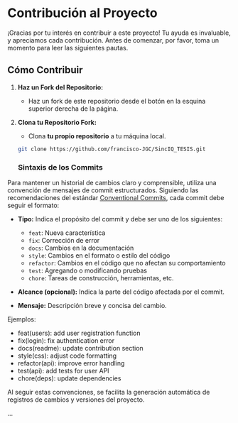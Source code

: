 # Contribución al Proyecto

¡Gracias por tu interés en contribuir a este proyecto! Tu ayuda es invaluable, y apreciamos cada contribución. Antes de comenzar, por favor, toma un momento para leer las siguientes pautas.

## Cómo Contribuir

1. **Haz un Fork del Repositorio:**

   - Haz un fork de este repositorio desde el botón en la esquina superior derecha de la página.

2. **Clona tu Repositorio Fork:**

   - Clona **tu propio repositorio** a tu máquina local.

   ```bash
   git clone https://github.com/francisco-JGC/SincIQ_TESIS.git
   ```

   ### Sintaxis de los Commits

Para mantener un historial de cambios claro y comprensible, utiliza una convención de mensajes de commit estructurados. Siguiendo las recomendaciones del estándar [Conventional Commits](https://www.conventionalcommits.org/), cada commit debe seguir el formato:

- **Tipo:** Indica el propósito del commit y debe ser uno de los siguientes:

  - `feat`: Nueva característica
  - `fix`: Corrección de error
  - `docs`: Cambios en la documentación
  - `style`: Cambios en el formato o estilo del código
  - `refactor`: Cambios en el código que no afectan su comportamiento
  - `test`: Agregando o modificando pruebas
  - `chore`: Tareas de construcción, herramientas, etc.

- **Alcance (opcional):** Indica la parte del código afectada por el commit.

- **Mensaje:** Descripción breve y concisa del cambio.

Ejemplos:

- feat(users): add user registration function
- fix(login): fix authentication error
- docs(readme): update contribution section
- style(css): adjust code formatting
- refactor(api): improve error handling
- test(api): add tests for user API
- chore(deps): update dependencies

Al seguir estas convenciones, se facilita la generación automática de registros de cambios y versiones del proyecto.

...
